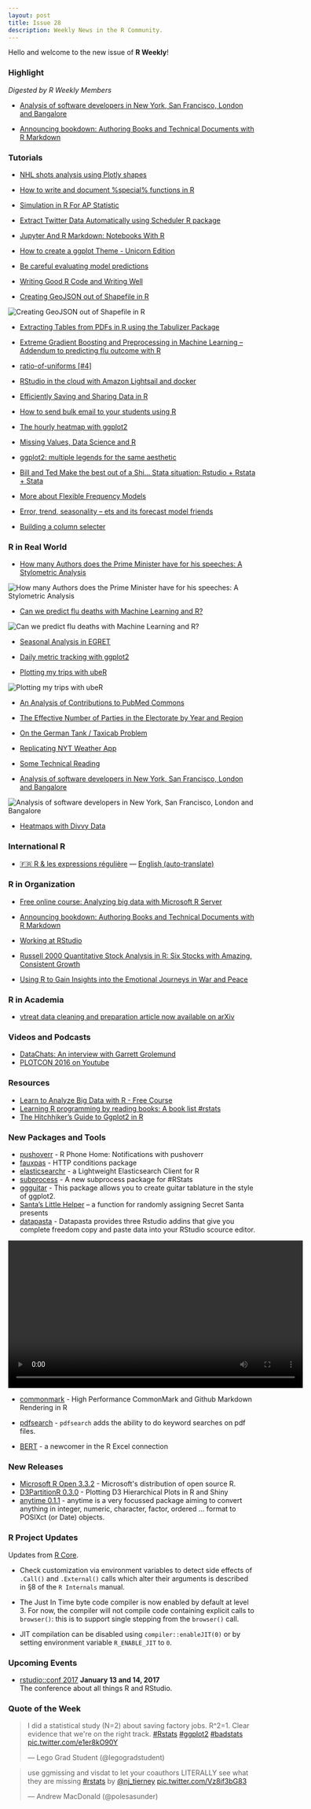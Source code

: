 ```yaml
---
layout: post
title: Issue 28
description: Weekly News in the R Community.
---
```


Hello and welcome to the new issue of **R Weekly**!

### Highlight

*Digested by R Weekly Members*

+ [Analysis of software developers in New York, San Francisco, London and Bangalore](http://varianceexplained.org/r/developers-cities/)

+ [Announcing bookdown: Authoring Books and Technical Documents with R Markdown](https://blog.rstudio.org/2016/12/02/announcing-bookdown/)

### Tutorials

+ [NHL shots analysis using Plotly shapes](http://moderndata.plot.ly/nhl-shots-analysis-using-plotly-shapes/)

+ [How to write and document %special% functions in R](http://peter.solymos.org/code/2016/11/26/how-to-write-and-document-special-functions-in-r.html)


+ [Simulation in R For AP Statistic](http://www.saturnscience.com/simulation-in-r-for-ap-statistics)

+ [Extract Twitter Data Automatically using Scheduler R package](http://datascienceplus.com/extract-twitter-data-automatically-using-scheduler-r-package/)

+ [Jupyter And R Markdown: Notebooks With R](https://www.datacamp.com/community/blog/jupyter-notebook-r) 

+ [How to create a ggplot Theme - Unicorn Edition](http://flovv.github.io/unicorn_ggplot_theme/)

+ [Be careful evaluating model predictions](http://www.win-vector.com/blog/2016/12/be-careful-evaluating-model-predictions/)

+ [Writing Good R Code and Writing Well](https://www.rstudio.com/rviews/2016/12/02/writing-good-r-code-and-writing-well/)

+ [Creating GeoJSON out of Shapefile in R](https://blog.exploratory.io/creating-geojson-out-of-shapefile-in-r-40bc0005857d#.ykuv4dig6)

![Creating GeoJSON out of Shapefile in R](https://cdn.rawgit.com/rweekly/image/master/2016-12-05/map.png)

+ [Extracting Tables from PDFs in R using the Tabulizer Package](http://datascienceplus.com/extracting-tables-from-pdfs-in-r-using-the-tabulizer-package/)

+ [Extreme Gradient Boosting and Preprocessing in Machine Learning – Addendum to predicting flu outcome with R](https://shiring.github.io/machine_learning/2016/12/02/flu_outcome_ML_2_post)

+ [ratio-of-uniforms [#4]](https://xianblog.wordpress.com/2016/12/02/ratio-of-uniforms-4/)

+ [RStudio in the cloud with Amazon Lightsail and docker](https://sas-and-r.blogspot.com/2016/12/rstudio-in-cloud-with-amazon-lightsail.html?utm_source=feedburner&utm_medium=feed&utm_campaign=Feed%3A+SASandR+%28SAS+and+R%29)

+ [Efficiently Saving and Sharing Data in R](http://www.econometricsbysimulation.com/2016/12/efficiently-saving-and-sharing-data-in-r_46.html)

+ [How to send bulk email to your students using R](http://unamatematicaseltigre.blogspot.com/2016/12/how-to-send-bulk-email-to-your-students.html)

+ [The hourly heatmap with ggplot2](http://johnmackintosh.com/2016-12-01-the-hourly-heatmap/)

+ [Missing Values, Data Science and R](https://www.rstudio.com/rviews/2016/11/30/missing-values-data-science-and-r/)

+ [ggplot2: multiple legends for the same aesthetic](http://www.quantide.com/ggplot-multiple-legends-for-the-same-aesthetic/)

+ [Bill and Ted Make the best out of a Shi… Stata situation: Rstudio + Rstata + Stata](https://mikejacktzen.wordpress.com/2016/11/28/bill-and-ted-make-the-best-out-of-a-shi-stata-situation-rstudio-rstata-stata/)

+ [More about Flexible Frequency Models](https://statcompute.wordpress.com/2016/11/27/more-about-flexible-frequency-models/)

+ [Error, trend, seasonality – ets and its forecast model friends](http://ellisp.github.io/blog/2016/11/27/ets-friends)

+ [Building a column selecter](https://edwinth.github.io/blog/column-selecter/)


### R in Real World

+ [How many Authors does the Prime Minister have for his speeches: A Stylometric Analysis](https://aliarsalankazmi.github.io/blog_DA/posts/r/2016/11/18/authorial_analysis_pm.html)

![How many Authors does the Prime Minister have for his speeches: A Stylometric Analysis](https://cdn.rawgit.com/aliarsalankazmi/blog_DA/9facbb4dfb97f305f17d242d8dc1313f2df8f987/assets/img/nss_ba_g3.png)

+ [Can we predict flu deaths with Machine Learning and R?](https://shiring.github.io/machine_learning/2016/11/27/flu_outcome_ML_post)

![Can we predict flu deaths with Machine Learning and R?](https://shiring.github.io/machine_learning/2016/11/27/flu_outcome_ML_post_files/figure-markdown_github/unnamed-chunk-4-1.png)

+ [Seasonal Analysis in EGRET](https://owi.usgs.gov/blog/seasonal-analysis)

+ [Daily metric tracking with ggplot2](http://johnmackintosh.com/2016-11-27-calendar-heatmaps/)

+ [Plotting my trips with ubeR](http://drsimonj.svbtle.com/plotting-my-trips-with-uber)

![Plotting my trips with ubeR](https://i1.wp.com/svbtleusercontent.com/yekp76hxc04bea_small.png)

+ [An Analysis of Contributions to PubMed Commons](https://nsaunders.wordpress.com/2016/12/02/an-analysis-of-contributions-to-pubmed-commons/)

+ [The Effective Number of Parties in the Electorate by Year and Region](http://danielmarcelino.github.io/blog/2016/effective-number-of-parties.html)

+ [On the German Tank / Taxicab Problem](http://fportman.com/blog/on-the-german-tank-slash-taxicab-problem/)

+ [Replicating NYT Weather App](http://jkunst.com/r/replicating-nyt-weather-app/)

+ [Some Technical Reading](https://www.rstudio.com/rviews/2016/11/25/some-technical-reading/)

+ [Analysis of software developers in New York, San Francisco, London and Bangalore](http://varianceexplained.org/r/developers-cities/)

![Analysis of software developers in New York, San Francisco, London and Bangalore](https://cdn.rawgit.com/dgrtwo/dgrtwo.github.com/ad860e983296047c0e8eecc02cac166470aa7823/figs/2016-12-01-developers-cities/compare_four_cities-1.png)

+ [Heatmaps with Divvy Data](http://www.austinwehrwein.com/data-visualization/heatmaps-with-divvy-data/)

### International R

+ [:fr: R & les expressions régulière](http://www.thinkr.fr/r-les-expressions-regulieres/) — [English (auto-translate)](https://translate.google.com/translate?hl=en&sl=fr&u=http://www.thinkr.fr/r-les-expressions-regulieres/)

### R in Organization

+ [Free online course: Analyzing big data with Microsoft R Server](http://blog.revolutionanalytics.com/2016/11/edx-microsoft-r.html)

+ [Announcing bookdown: Authoring Books and Technical Documents with R Markdown](https://blog.rstudio.org/2016/12/02/announcing-bookdown/)

+ [Working at RStudio](http://appliedpredictivemodeling.com/blog/2016/11/28/working-at-rstudio)

+ [Russell 2000 Quantitative Stock Analysis in R: Six Stocks with Amazing, Consistent Growth](http://www.mattdancho.com/investments/2016/11/30/Russell2000_Analysis.html)

+ [Using R to Gain Insights into the Emotional Journeys in War and Peace](http://blog.revolutionanalytics.com/2016/12/war-and-peace.html)

### R in Academia

+ [vtreat data cleaning and preparation article now available on arXiv](http://www.win-vector.com/blog/2016/11/vtreat-data-cleaning-and-preparation-article-now-available-on-arxiv/)

### Videos and Podcasts

+ [DataChats: An interview with Garrett Grolemund](https://www.datacamp.com/community/blog/datachats-an-interview-with-garrett-grolemund#gs.fKr8In4)
+ [PLOTCON 2016 on Youtube](https://www.youtube.com/user/plotlygraph/videos)

### Resources

+ [Learn to Analyze Big Data with R - Free Course](http://101.datascience.community/2016/11/30/learn-to-analyze-big-data-with-r-free-course/)
+ [Learning R programming by reading books: A book list #rstats](http://statisticalestimation.blogspot.com/2016/11/learning-r-programming-by-reading-books.html)
+ [The Hitchhiker’s Guide to Ggplot2 in R](http://pacha.hk/2017-03-23_hitchhikers_ggplot2.html)

### New Packages and Tools

+ [pushoverr](http://bconnelly.net/2016/11/R-phone-home/) - R Phone Home: Notifications with pushoverr
+ [fauxpas](http://ropensci.org/blog/technotes/2016/11/18/fauxpas-release) - HTTP conditions package
+ [elasticsearchr](https://alexioannides.com/2016/11/28/elasticsearchr-a-lightweight-elasticsearch-client-for-r/) - a Lightweight Elasticsearch Client for R
+ [subprocess](https://www.r-bloggers.com/a-new-subprocess-package-for-r) - A new subprocess package for #RStats
+ [ggguitar](http://www.r-chart.com/2016/11/package-ggguitar-on-cran.html) - This package allows you to create guitar tablature in the style of ggplot2. 
+ [Santa’s Little Helper](https://amywhiteheadresearch.wordpress.com/2016/12/01/santas-little-helper/)  – a function for randomly assigning Secret Santa presents
+ [datapasta](https://cran.r-project.org/web/packages/datapasta/vignettes/how-to-datapasta.html) - Datapasta provides three Rstudio addins that give you complete freedom copy and paste data into your RStudio scource editor.

<video width="600" controls autoplay loop preload="auto">
  <source src="https://pbs.twimg.com/tweet_video/Cyao5tEUAAAqy7D.mp4" type="video/mp4">
Your browser does not support the video tag.
</video> 

+ [commonmark](http://ropensci.org/blog/blog/2016/12/02/commonmark) - High Performance CommonMark and Github Markdown Rendering in R

+ [pdfsearch](http://educate-r.org//2016/12/02/intro_pdfsearch.html) - `pdfsearch` adds the ability to do keyword searches on pdf files.

+ [BERT](http://www.thertrader.com/2016/11/30/bert-a-newcomer-in-the-r-excel-connection/) - a newcomer in the R Excel connection

### New Releases

+ [Microsoft R Open 3.3.2](http://blog.revolutionanalytics.com/2016/11/mro-332-now-available.html) - Microsoft's distribution of open source R.
+ [D3PartitionR 0.3.0](https://antoineguillot.wordpress.com/2016/12/02/d3partitionr-0-3-0-is-available-on-cran/) - Plotting D3 Hierarchical Plots in R and Shiny
+ [anytime 0.1.1](http://dirk.eddelbuettel.com/blog/2016/11/27#anytime_0.1.1) - anytime is a very focussed package aiming to convert anything in integer, numeric, character, factor, ordered ... format to POSIXct (or Date) objects.

### R Project Updates

Updates from [R Core](http://developer.r-project.org/blosxom.cgi/R-devel/NEWS).

+  Check customization via environment variables to detect side effects of `.Call()` and `.External()` calls which alter their arguments is described in §8 of the `R Internals` manual. 

+ The Just In Time byte code compiler is now enabled by default at level 3. For now, the compiler will not compile code containing explicit calls to `browser()`: this is to support single stepping from the `browser()` call.

+ JIT compilation can be disabled using `compiler::enableJIT(0)` or by setting environment variable `R_ENABLE_JIT` to `0`. 


### Upcoming Events

+ [rstudio::conf 2017](https://www.rstudio.com/conference/)  **January 13 and 14, 2017** <br>
The conference about all things R and RStudio.<br /> 


### Quote of the Week

<blockquote class="twitter-tweet" data-lang="en"><p lang="en" dir="ltr">I did a statistical study (N=2) about saving factory jobs. R^2=1. Clear evidence that we&#39;re on the right track. <a href="https://twitter.com/hashtag/Rstats?src=hash">#Rstats</a> <a href="https://twitter.com/hashtag/ggplot2?src=hash">#ggplot2</a> <a href="https://twitter.com/hashtag/badstats?src=hash">#badstats</a> <a href="https://t.co/e1er8kO90Y">pic.twitter.com/e1er8kO90Y</a></p>&mdash; Lego Grad Student (@legogradstudent) <a href="https://twitter.com/legogradstudent/status/804757994319642624"></a></blockquote>

<blockquote class="twitter-tweet" data-lang="en"><p lang="en" dir="ltr">use ggmissing and visdat to let your coauthors LITERALLY see what they are missing <a href="https://twitter.com/hashtag/rstats?src=hash">#rstats</a> by <a href="https://twitter.com/nj_tierney">@nj_tierney</a> <a href="https://t.co/Vz8if3bG83">pic.twitter.com/Vz8if3bG83</a></p>&mdash; Andrew MacDonald (@polesasunder) <a href="https://twitter.com/polesasunder/status/803622070030569473"></a></blockquote>
